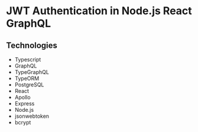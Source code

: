# JWT Authentication in Node.js React GraphQL

## Technologies

- Typescript
- GraphQL
- TypeGraphQL
- TypeORM
- PostgreSQL
- React
- Apollo
- Express
- Node.js
- jsonwebtoken
- bcrypt